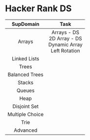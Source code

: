 # Hacker Rank DS

| **SupDomain** |                            **Task**                            |
| :-----------------: | :------------------------------------------------------------------: |
|       Arrays       | Arrays - DS<br />2D Array - DS<br />Dynamic Array<br />Left Rotation |
|    Linked Lists    |                                                                      |
|        Trees        |                                                                      |
|   Balanced Trees   |                                                                      |
|       Stacks       |                                                                      |
|       Queues       |                                                                      |
|        Heap        |                                                                      |
|    Disjoint Set    |                                                                      |
|   Multiple Choice   |                                                                      |
|        Trie        |                                                                      |
|      Advanced      |                                                                      |
